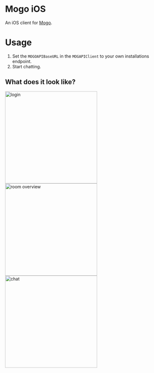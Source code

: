  Mogo iOS
=========
An iOS client for [Mogo](https://github.com/HashNuke/mogo-chat).

# Usage
1. Set the `MOGOAPIBaseURL` in the `MOGAPIClient` to your own installations endpoint.
2. Start chatting.

## What does it look like?

<img src="https://raw.githubusercontent.com/jurre/Mogo-iOS/master/screenshots/sign-in.png" alt="login" width=300/>

<img src="https://raw.githubusercontent.com/jurre/Mogo-iOS/master/screenshots/room-overview.png" alt="room overview" width=300 />

<img src="https://raw.githubusercontent.com/jurre/Mogo-iOS/master/screenshots/chat.png" alt="chat" width=300 />
